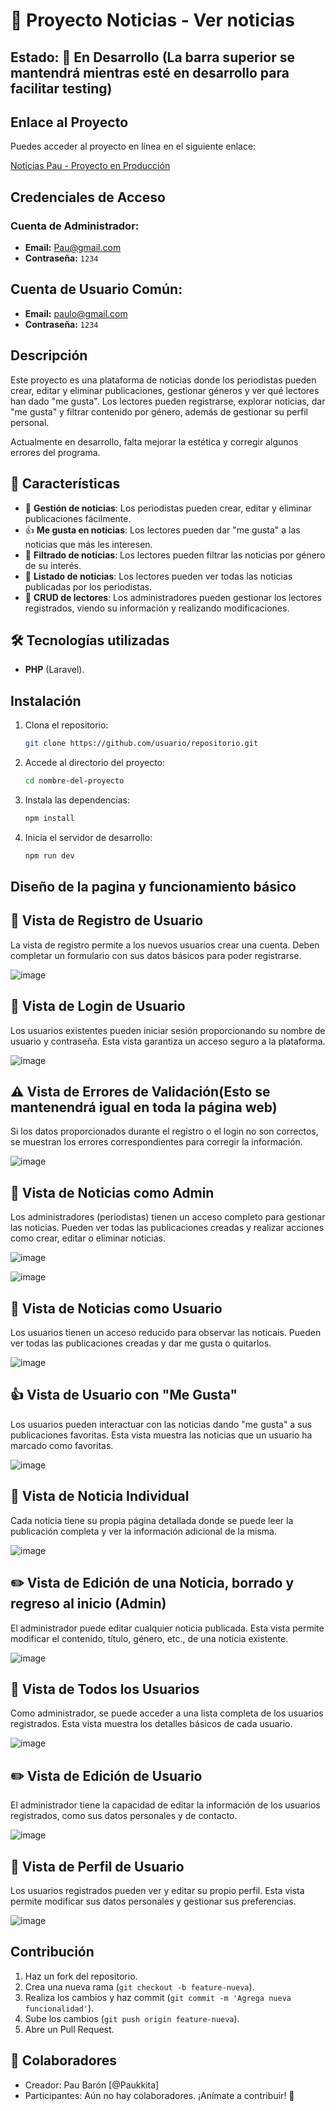 # 📰  Proyecto Noticias - Ver noticias
## Estado: 🚧 En Desarrollo (La barra superior se mantendrá mientras esté en desarrollo para facilitar testing)

## Enlace al Proyecto

Puedes acceder al proyecto en línea en el siguiente enlace:

[Noticias Pau - Proyecto en Producción](https://noticias-production-d414.up.railway.app)

## Credenciales de Acceso

### Cuenta de Administrador:

- **Email:** [Pau@gmail.com](mailto:Pau@gmail.com)
- **Contraseña:** `1234`

## Cuenta de Usuario Común:
- **Email:** [paulo@gmail.com](mailto:paulo@gmail.com)
- **Contraseña:** `1234`
  
## Descripción
Este proyecto es una plataforma de noticias donde los periodistas pueden crear, editar y eliminar publicaciones, gestionar géneros y ver qué lectores han dado "me gusta". Los lectores pueden registrarse, explorar noticias, dar "me gusta" y filtrar contenido por género, además de gestionar su perfil personal.

Actualmente en desarrollo, falta mejorar la estética y corregir algunos errores del programa.

## 🌟 Características  
- 📰 **Gestión de noticias**: Los periodistas pueden crear, editar y eliminar publicaciones fácilmente.
- 👍 **Me gusta en noticias**: Los lectores pueden dar "me gusta" a las noticias que más les interesen.
- 📂 **Filtrado de noticias**: Los lectores pueden filtrar las noticias por género de su interés.
- 📅 **Listado de noticias**: Los lectores pueden ver todas las noticias publicadas por los periodistas.
- 📝 **CRUD de lectores**: Los administradores pueden gestionar los lectores registrados, viendo su información y realizando modificaciones.

## 🛠️ Tecnologías utilizadas

- **PHP** (Laravel).

## Instalación
1. Clona el repositorio:
   ```sh
   git clone https://github.com/usuario/repositorio.git
   ```
2. Accede al directorio del proyecto:
   ```sh
   cd nombre-del-proyecto
   ```
3. Instala las dependencias:
   ```sh
   npm install
   ```
4. Inicia el servidor de desarrollo:
   ```sh
   npm run dev
   ```

## Diseño de la pagina y funcionamiento básico
## 🔑 Vista de Registro de Usuario
La vista de registro permite a los nuevos usuarios crear una cuenta. Deben completar un formulario con sus datos básicos para poder registrarse.

![image](https://github.com/user-attachments/assets/662d3914-9a0a-495c-9801-ea124807e86b)

## 🔐 Vista de Login de Usuario
Los usuarios existentes pueden iniciar sesión proporcionando su nombre de usuario y contraseña. Esta vista garantiza un acceso seguro a la plataforma.

![image](https://github.com/user-attachments/assets/434a5668-9d63-4c98-a22f-d2de3777a043)


## ⚠️ Vista de Errores de Validación(Esto se mantenendrá igual en toda la página web)
Si los datos proporcionados durante el registro o el login no son correctos, se muestran los errores correspondientes para corregir la información. 

![image](https://github.com/user-attachments/assets/752834b1-bd95-42ae-ac61-f907ae47c51e)


## 📝 Vista de Noticias como Admin
Los administradores (periodistas) tienen un acceso completo para gestionar las noticias. Pueden ver todas las publicaciones creadas y realizar acciones como crear, editar o eliminar noticias.

![image](https://github.com/user-attachments/assets/380db7c8-98a4-494f-abe8-72bde32b4bdb)


![image](https://github.com/user-attachments/assets/c7bd9c27-f3e8-42c1-a3a7-fbfcb14d4720)


## 📝 Vista de Noticias como Usuario
Los usuarios tienen un acceso reducido para observar las noticais. Pueden ver todas las publicaciones creadas y dar me gusta o quitarlos.

![image](https://github.com/user-attachments/assets/33fb7324-3adf-4759-bca4-051b02d51c90)


## 👍 Vista de Usuario con "Me Gusta"
Los usuarios pueden interactuar con las noticias dando "me gusta" a sus publicaciones favoritas. Esta vista muestra las noticias que un usuario ha marcado como favoritas.

![image](https://github.com/user-attachments/assets/7b65c1cc-5ff2-47c6-b521-036785670273)


## 📰 Vista de Noticia Individual
Cada noticia tiene su propia página detallada donde se puede leer la publicación completa y ver la información adicional de la misma.

![image](https://github.com/user-attachments/assets/afcf2fc1-d5d3-4056-a801-d146cfd6acf2)


## ✏️ Vista de Edición de una Noticia, borrado y regreso al inicio (Admin)
El administrador puede editar cualquier noticia publicada. Esta vista permite modificar el contenido, título, género, etc., de una noticia existente.

![image](https://github.com/user-attachments/assets/53908b3f-9fa2-4000-9ad0-46adb346a4a9)


## 👥 Vista de Todos los Usuarios
Como administrador, se puede acceder a una lista completa de los usuarios registrados. Esta vista muestra los detalles básicos de cada usuario.

![image](https://github.com/user-attachments/assets/c95e8db7-a7d6-4f1d-8ff3-24731b1872e2)


## ✏️ Vista de Edición de Usuario
El administrador tiene la capacidad de editar la información de los usuarios registrados, como sus datos personales y de contacto.

![image](https://github.com/user-attachments/assets/f009ed71-750e-43db-872a-a0cf30c91269)


## 👤 Vista de Perfil de Usuario
Los usuarios registrados pueden ver y editar su propio perfil. Esta vista permite modificar sus datos personales y gestionar sus preferencias.

![image](https://github.com/user-attachments/assets/d030d4c6-f419-4621-808e-fe6eb99ba53b)



## Contribución
1. Haz un fork del repositorio.
2. Crea una nueva rama (`git checkout -b feature-nueva`).
3. Realiza los cambios y haz commit (`git commit -m 'Agrega nueva funcionalidad'`).
4. Sube los cambios (`git push origin feature-nueva`).
5. Abre un Pull Request.


## 👥 Colaboradores
- Creador: Pau Barón [@Paukkita]
- Participantes: Aún no hay colaboradores. ¡Anímate a contribuir! 🚀
